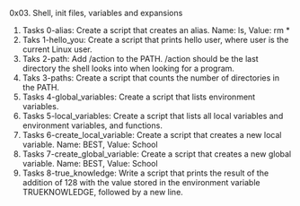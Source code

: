 0x03. Shell, init files, variables and expansions
1. Tasks 0-alias: Create a script that creates an alias. Name: ls, Value: rm *
2. Taks 1-hello_you: Create a script that prints hello user, where user is the current Linux user.
3. Taks 2-path: Add /action to the PATH. /action should be the last directory the shell looks into when looking for a program.
4. Taks 3-paths: Create a script that counts the number of directories in the PATH.
5. Tasks 4-global_variables: Create a script that lists environment variables.
6. Tasks 5-local_variables: Create a script that lists all local variables and environment variables, and functions.
7. Tasks 6-create_local_variable: Create a script that creates a new local variable. Name: BEST, Value: School
8. Tasks 7-create_global_variable: Create a script that creates a new global variable. Name: BEST, Value: School
9. Tasks 8-true_knowledge: Write a script that prints the result of the addition of 128 with the value stored in the environment variable TRUEKNOWLEDGE, followed by a new line.
